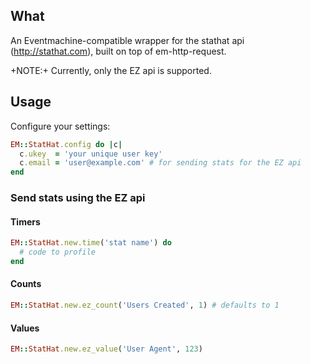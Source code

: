 ## What

An Eventmachine-compatible wrapper for the stathat api
(http://stathat.com), built on top of em-http-request.

+NOTE:+ Currently, only the EZ api is supported.

## Usage

Configure your settings:

```ruby
EM::StatHat.config do |c|
  c.ukey  = 'your unique user key'
  c.email = 'user@example.com' # for sending stats for the EZ api
end
```

### Send stats using the EZ api

#### Timers

```ruby
EM::StatHat.new.time('stat name') do
  # code to profile
end
```

#### Counts

```ruby
EM::StatHat.new.ez_count('Users Created', 1) # defaults to 1
```

#### Values

```ruby
EM::StatHat.new.ez_value('User Agent', 123)
```
